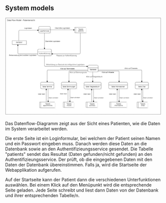 <!-- Bitte Unterkapitel mit ### fortführen damit das Dokument nach dem Merge dann bereits sauber gegliedert ist -->
## System models

![System models](resources/07_system_models.jpg "System models")

Das Datenflow-Diagramm zeigt aus der Sicht eines Patienten, wie die Daten im System verarbeitet werden.

Die erste Seite ist ein Loginformular, bei welchem der Patient seinen Namen und ein Passwort eingeben muss. Danach werden diese Daten an die Datenbank sowie an den Authentifizieungsservice gesendet. Die Tabelle "patients" sendet das Resultat (Daten gefunden/nicht gefunden) an den Authentifizieungsservice. Der prüft, ob die eingegebenen Daten mit den Daten der Datenbank übereinstimmen. Falls ja, wird die Startseite der Webapplikation aufgerufen.

Auf der Startseite kann der Patient dann die verschiedenen Unterfunktionen auswählen. Bei einem Klick auf den Menüpunkt wird die entsprechende Seite geladen. Jede Seite schreibt und liest dann Daten von der Datenbank und ihrer entsprechenden Tabelle/n.